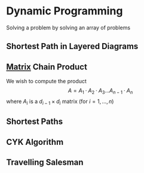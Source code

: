 # Dynamic Programming
Solving a problem by solving an array of problems
## Shortest Path in Layered Diagrams
## [Matrix](Matricies.md) Chain Product
We wish to compute the product $$A = A_1 · A_2 · A_3 \dots A_{n−1} · A_n$$ where $A_i$ is a $d_{i−1} × d_i$ matrix (for $i = 1,\dots , n$)

## Shortest Paths
## CYK Algorithm
## Travelling Salesman
